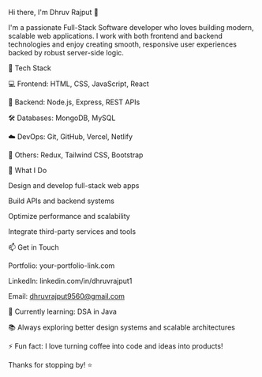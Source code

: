 Hi there, I'm Dhruv Rajput 👋

I'm a passionate Full-Stack Software developer who loves building modern, scalable web applications. I work with both frontend and backend technologies and enjoy creating smooth, responsive user experiences backed by robust server-side logic.

🚀 Tech Stack

💻 Frontend: HTML, CSS, JavaScript, React

🔧 Backend: Node.js, Express, REST APIs

🛠️ Databases: MongoDB, MySQL

☁️ DevOps: Git, GitHub, Vercel, Netlify

🧰 Others: Redux, Tailwind CSS, Bootstrap

💼 What I Do

Design and develop full-stack web apps

Build APIs and backend systems

Optimize performance and scalability

Integrate third-party services and tools

📫 Get in Touch

Portfolio: your-portfolio-link.com

LinkedIn: linkedin.com/in/dhruvrajput1

Email: dhruvrajput9560@gmail.com

🌱 Currently learning: DSA in Java

📚 Always exploring better design systems and scalable architectures

⚡ Fun fact: I love turning coffee into code and ideas into products!

Thanks for stopping by! ⭐



<!--
**Dhruv-9311/Dhruv-9311** is a ✨ _special_ ✨ repository because its `README.md` (this file) appears on your GitHub profile.

Here are some ideas to get you started:

- 🔭 I’m currently working on ...
- 🌱 I’m currently learning ...
- 👯 I’m looking to collaborate on ...
- 🤔 I’m looking for help with ...
- 💬 Ask me about ...
- 📫 How to reach me: ...
- 😄 Pronouns: ...
- ⚡ Fun fact: ...
-->
